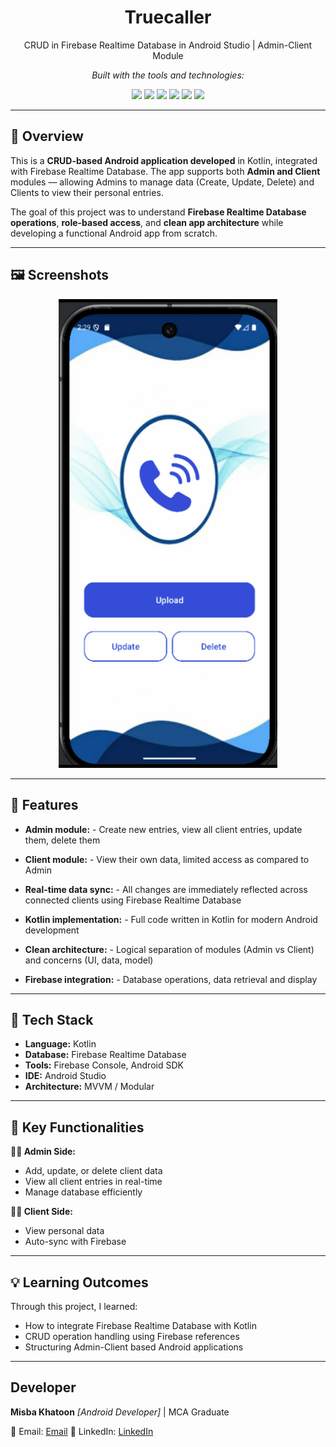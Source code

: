 <h1 align="center">Truecaller</h1>

<p align="center">CRUD in Firebase Realtime Database in Android Studio | Admin-Client Module</p>

<p align="center">
  <em>Built with the tools and technologies:</em>
</p>

<p align="center">
  <img src="https://img.shields.io/badge/Gradle-02303A?style=for-the-badge&logo=gradle&logoColor=white" />
  <img src="https://img.shields.io/badge/XML-005C84?style=for-the-badge&logo=xml&logoColor=white" />
  <img src="https://img.shields.io/badge/Android%20Studio-3DDC84?style=for-the-badge&logo=androidstudio&logoColor=white" />
  <img src="https://img.shields.io/badge/Kotlin-7F52FF?style=for-the-badge&logo=kotlin&logoColor=white" />
  <img src="https://img.shields.io/badge/Firebase-FFCA28?style=for-the-badge&logo=firebase&logoColor=white" />
  <img src="https://img.shields.io/badge/Firebase%20Realtime%20Database-039BE5?style=for-the-badge&logo=firebase&logoColor=white" />

</p>

---

## 📱 Overview
This is a **CRUD-based Android application developed** in Kotlin, integrated with Firebase Realtime Database.
The app supports both **Admin and Client** modules — allowing Admins to manage data (Create, Update, Delete) and Clients to view their personal entries.

The goal of this project was to understand **Firebase Realtime Database operations**, **role-based access**, and **clean app architecture** while developing a functional Android app from scratch.

---
## 🖼 Screenshots

<p align="center">
  <img src="https://github.com/misba-coder/Truecaller/blob/main/assets/truecaller.gif" alt ="Mobile Screenshot" width="350"/>
</p>

---
## 🚀 Features
- **Admin module:** - Create new entries, view all client entries, update them, delete them

- **Client module:** - View their own data, limited access as compared to Admin

- **Real-time data sync:** - All changes are immediately reflected across connected clients using Firebase Realtime Database

- **Kotlin implementation:** - Full code written in Kotlin for modern Android development

- **Clean architecture:** - Logical separation of modules (Admin vs Client) and concerns (UI, data, model)

- **Firebase integration:** - Database operations, data retrieval and display

---

## 🧰 Tech Stack
- **Language:** Kotlin  
- **Database:** Firebase Realtime Database
- **Tools:** Firebase Console, Android SDK
- **IDE:** Android Studio  
- **Architecture:** MVVM / Modular
---

## 🔑 Key Functionalities
 **👩‍💼 Admin Side:**
 - Add, update, or delete client data
 - View all client entries in real-time
 - Manage database efficiently
 
 **👩‍💻 Client Side:**
 - View personal data
 - Auto-sync with Firebase

---
## 💡 Learning Outcomes
Through this project, I learned:
- How to integrate Firebase Realtime Database with Kotlin
- CRUD operation handling using Firebase references
- Structuring Admin-Client based Android applications
---
## Developer
**Misba Khatoon**
*[Android Developer]* | MCA Graduate

📧 Email: [Email](misbakhatoon910@gmail.com) 
🔗 LinkedIn: [LinkedIn](https://www.linkedin.com/in/misba-khatoon-5067a3302) 
